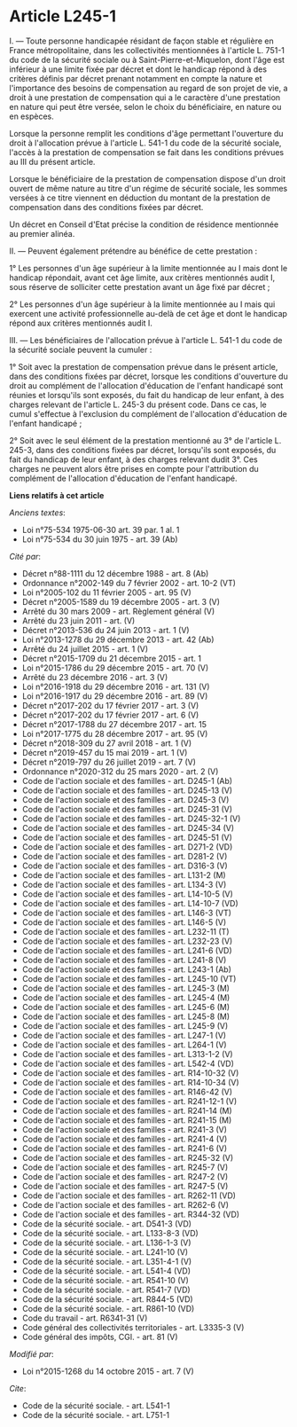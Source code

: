 # Article L245-1

I. ― Toute personne handicapée résidant de façon stable et régulière en France métropolitaine, dans les collectivités
mentionnées à l'article L. 751-1 du code de la sécurité sociale ou à Saint-Pierre-et-Miquelon, dont l'âge est inférieur à une
limite fixée par décret et dont le handicap répond à des critères définis par décret prenant notamment en compte la nature et
l'importance des besoins de compensation au regard de son projet de vie, a droit à une prestation de compensation qui a le
caractère d'une prestation en nature qui peut être versée, selon le choix du bénéficiaire, en nature ou en espèces. 

Lorsque la personne remplit les conditions d'âge permettant l'ouverture du droit à l'allocation prévue à l'article L. 541-1
du code de la sécurité sociale, l'accès à la prestation de compensation se fait dans les conditions prévues au III du présent
article. 

Lorsque le bénéficiaire de la prestation de compensation dispose d'un droit ouvert de même nature au titre d'un régime de
sécurité sociale, les sommes versées à ce titre viennent en déduction du montant de la prestation de compensation dans des
conditions fixées par décret. 

Un décret en Conseil d'Etat précise la condition de résidence mentionnée au premier alinéa. 

II. ― Peuvent également prétendre au bénéfice de cette prestation : 

1° Les personnes d'un âge supérieur à la limite mentionnée au I mais dont le handicap répondait, avant cet âge limite, aux
critères mentionnés audit I, sous réserve de solliciter cette prestation avant un âge fixé par décret ; 

2° Les personnes d'un âge supérieur à la limite mentionnée au I mais qui exercent une activité professionnelle au-delà de cet
âge et dont le handicap répond aux critères mentionnés audit I. 

III. ― Les bénéficiaires de l'allocation prévue à l'article L. 541-1 du code de la sécurité sociale peuvent la cumuler : 

1° Soit avec la prestation de compensation prévue dans le présent article, dans des conditions fixées par décret, lorsque les
conditions d'ouverture du droit au complément de l'allocation d'éducation de l'enfant handicapé sont réunies et lorsqu'ils
sont exposés, du fait du handicap de leur enfant, à des charges relevant de l'article L. 245-3 du présent code. Dans ce cas,
le cumul s'effectue à l'exclusion du complément de l'allocation d'éducation de l'enfant handicapé ; 

2° Soit avec le seul élément de la prestation mentionné au 3° de l'article L. 245-3, dans des conditions fixées par décret,
lorsqu'ils sont exposés, du fait du handicap de leur enfant, à des charges relevant dudit 3°. Ces charges ne peuvent alors
être prises en compte pour l'attribution du complément de l'allocation d'éducation de l'enfant handicapé.

**Liens relatifs à cet article**

_Anciens textes_:

  - Loi n°75-534 1975-06-30 art. 39 par. 1 al. 1
  - Loi n°75-534 du 30 juin 1975 - art. 39 (Ab)

_Cité par_:

  - Décret n°88-1111 du 12 décembre 1988 - art. 8 (Ab)
  - Ordonnance n°2002-149 du 7 février 2002 - art. 10-2 (VT)
  - Loi n°2005-102 du 11 février 2005 - art. 95 (V)
  - Décret n°2005-1589 du 19 décembre 2005 - art. 3 (V)
  - Arrêté du 30 mars 2009 - art. Règlement général (V)
  - Arrêté du 23 juin 2011 - art. (V)
  - Décret n°2013-536 du 24 juin 2013 - art. 1 (V)
  - Loi n°2013-1278 du 29 décembre 2013 - art. 42 (Ab)
  - Arrêté du 24 juillet 2015 - art. 1 (V)
  - Décret n°2015-1709 du 21 décembre 2015 - art. 1
  - Loi n°2015-1786 du 29 décembre 2015 - art. 70 (V)
  - Arrêté du 23 décembre 2016 - art. 3 (V)
  - Loi n°2016-1918 du 29 décembre 2016 - art. 131 (V)
  - Loi n°2016-1917 du 29 décembre 2016 - art. 89 (V)
  - Décret n°2017-202 du 17 février 2017 - art. 3 (V)
  - Décret n°2017-202 du 17 février 2017 - art. 6 (V)
  - Décret n°2017-1788 du 27 décembre 2017 - art. 15
  - Loi n°2017-1775 du 28 décembre 2017 - art. 95 (V)
  - Décret n°2018-309 du 27 avril 2018 - art. 1 (V)
  - Décret n°2019-457 du 15 mai 2019 - art. 1 (V)
  - Décret n°2019-797 du 26 juillet 2019 - art. 7 (V)
  - Ordonnance n°2020-312 du 25 mars 2020 - art. 2 (V)
  - Code de l'action sociale et des familles - art. D245-1 (Ab)
  - Code de l'action sociale et des familles - art. D245-13 (V)
  - Code de l'action sociale et des familles - art. D245-3 (V)
  - Code de l'action sociale et des familles - art. D245-31 (V)
  - Code de l'action sociale et des familles - art. D245-32-1 (V)
  - Code de l'action sociale et des familles - art. D245-34 (V)
  - Code de l'action sociale et des familles - art. D245-51 (V)
  - Code de l'action sociale et des familles - art. D271-2 (VD)
  - Code de l'action sociale et des familles - art. D281-2 (V)
  - Code de l'action sociale et des familles - art. D316-3 (V)
  - Code de l'action sociale et des familles - art. L131-2 (M)
  - Code de l'action sociale et des familles - art. L134-3 (V)
  - Code de l'action sociale et des familles - art. L14-10-5 (V)
  - Code de l'action sociale et des familles - art. L14-10-7 (VD)
  - Code de l'action sociale et des familles - art. L146-3 (VT)
  - Code de l'action sociale et des familles - art. L146-5 (V)
  - Code de l'action sociale et des familles - art. L232-11 (T)
  - Code de l'action sociale et des familles - art. L232-23 (V)
  - Code de l'action sociale et des familles - art. L241-6 (VD)
  - Code de l'action sociale et des familles - art. L241-8 (V)
  - Code de l'action sociale et des familles - art. L243-1 (Ab)
  - Code de l'action sociale et des familles - art. L245-10 (VT)
  - Code de l'action sociale et des familles - art. L245-3 (M)
  - Code de l'action sociale et des familles - art. L245-4 (M)
  - Code de l'action sociale et des familles - art. L245-6 (M)
  - Code de l'action sociale et des familles - art. L245-8 (M)
  - Code de l'action sociale et des familles - art. L245-9 (V)
  - Code de l'action sociale et des familles - art. L247-1 (V)
  - Code de l'action sociale et des familles - art. L264-1 (V)
  - Code de l'action sociale et des familles - art. L313-1-2 (V)
  - Code de l'action sociale et des familles - art. L542-4 (VD)
  - Code de l'action sociale et des familles - art. R14-10-32 (V)
  - Code de l'action sociale et des familles - art. R14-10-34 (V)
  - Code de l'action sociale et des familles - art. R146-42 (V)
  - Code de l'action sociale et des familles - art. R241-12-1 (V)
  - Code de l'action sociale et des familles - art. R241-14 (M)
  - Code de l'action sociale et des familles - art. R241-15 (M)
  - Code de l'action sociale et des familles - art. R241-3 (V)
  - Code de l'action sociale et des familles - art. R241-4 (V)
  - Code de l'action sociale et des familles - art. R241-6 (V)
  - Code de l'action sociale et des familles - art. R245-32 (V)
  - Code de l'action sociale et des familles - art. R245-7 (V)
  - Code de l'action sociale et des familles - art. R247-2 (V)
  - Code de l'action sociale et des familles - art. R247-5 (V)
  - Code de l'action sociale et des familles - art. R262-11 (VD)
  - Code de l'action sociale et des familles - art. R262-6 (V)
  - Code de l'action sociale et des familles - art. R344-32 (VD)
  - Code de la sécurité sociale. - art. D541-3 (VD)
  - Code de la sécurité sociale. - art. L133-8-3 (VD)
  - Code de la sécurité sociale. - art. L136-1-3 (V)
  - Code de la sécurité sociale. - art. L241-10 (V)
  - Code de la sécurité sociale. - art. L351-4-1 (V)
  - Code de la sécurité sociale. - art. L541-4 (VD)
  - Code de la sécurité sociale. - art. R541-10 (V)
  - Code de la sécurité sociale. - art. R541-7 (VD)
  - Code de la sécurité sociale. - art. R844-5 (VD)
  - Code de la sécurité sociale. - art. R861-10 (VD)
  - Code du travail - art. R6341-31 (V)
  - Code général des collectivités territoriales - art. L3335-3 (V)
  - Code général des impôts, CGI. - art. 81 (V)

_Modifié par_:

  - Loi n°2015-1268 du 14 octobre 2015 - art. 7 (V)

_Cite_:

  - Code de la sécurité sociale. - art. L541-1
  - Code de la sécurité sociale. - art. L751-1
